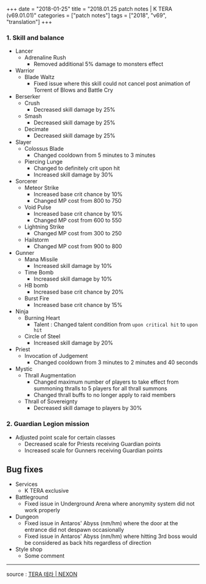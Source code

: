 +++
date = "2018-01-25"
title = "2018.01.25 patch notes | K TERA (v69.01.01)"
categories = ["patch notes"]
tags = ["2018", "v69", "translation"]
+++

### 1. Skill and balance
- Lancer
  - Adrenaline Rush
    - Removed additional 5% damage to monsters effect
- Warrior
  - Blade Waltz
    - Fixed issue where this skill could not cancel post animation of Torrent of Blows and Battle Cry
- Berserker
  - Crush
    - Decreased skill damage by 25%
  - Smash
    - Decreased skill damage by 25%
  - Decimate
    - Decreased skill damage by 25%
- Slayer
  - Colossus Blade
    - Changed cooldown from 5 minutes to 3 minutes
  - Piercing Lunge
    - Changed to definitely crit upon hit
    - Increased skill damage by 30%
- Sorcerer
  - Meteor Strike
    - Increased base crit chance by 10%
    - Changed MP cost from 800 to 750
  - Void Pulse
    - Increased base crit chance by 10%
    - Changed MP cost from 600 to 550
  - Lightning Strike
    - Changed MP cost from 300 to 250
  - Hailstorm
    - Changed MP cost from 900 to 800
- Gunner
  - Mana Missile
    - Increased skill damage by 10%
  - Time Bomb
    - Increased skill damage by 10%
  - HB bomb
    - Increased base crit chance by 20%
  - Burst Fire
    - Increased base crit chance by 15%
- Ninja
  - Burning Heart
    - Talent : Changed talent condition from `upon critical hit` to `upon hit`
  - Circle of Steel
    - Increased skill damage by 20%
- Priest
  - Invocation of Judgement
    - Changed cooldown from 3 minutes to 2 minutes and 40 seconds
- Mystic
  - Thrall Augmentation
    - Changed maximum number of players to take effect from summoning thralls to 5 players for all thrall summons
    - Changed thrall buffs to no longer apply to raid members
  - Thrall of Sovereignty
    - Decreased skill damage to players by 30%

### 2. Guardian Legion mission
- Adjusted point scale for certain classes
  - Decreased scale for Priests receiving Guardian points
  - Increased scale for Gunners receiving Guardian points

## Bug fixes

- Services
  - K TERA exclusive
- Battleground
  - Fixed issue in Underground Arena where anonymity system did not work properly
- Dungeon
  - Fixed issue in Antaros' Abyss (nm/hm) where the door at the entrance did not despawn occasionally
  - Fixed issue in Antaros' Abyss (nm/hm) where hitting 3rd boss would be considered as back hits regardless of direction
- Style shop
  - Some comment

----

source : [TERA 테라 | NEXON](http://tera.nexon.com/news/update/view.aspx?n4articlesn=317)
